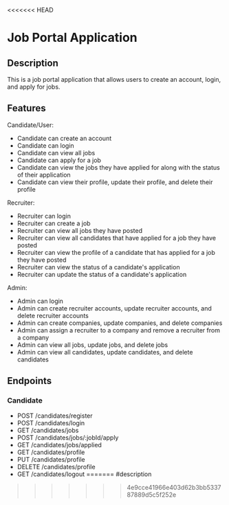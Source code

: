 <<<<<<< HEAD
# Job Portal Application

## Description

This is a job portal application that allows users to create an account, login, and apply for jobs.

## Features

Candidate/User:

- Candidate can create an account
- Candidate can login
- Candidate can view all jobs
- Candidate can apply for a job
- Candidate can view the jobs they have applied for along with the status of their application
- Candidate can view their profile, update their profile, and delete their profile

Recruiter:

- Recruiter can login
- Recruiter can create a job
- Recruiter can view all jobs they have posted
- Recruiter can view all candidates that have applied for a job they have posted
- Recruiter can view the profile of a candidate that has applied for a job they have posted
- Recruiter can view the status of a candidate's application
- Recruiter can update the status of a candidate's application

Admin:

- Admin can login
- Admin can create recruiter accounts, update recruiter accounts, and delete recruiter accounts
- Admin can create companies, update companies, and delete companies
- Admin can assign a recruiter to a company and remove a recruiter from a company
- Admin can view all jobs, update jobs, and delete jobs
- Admin can view all candidates, update candidates, and delete candidates

## Endpoints

### Candidate

- POST /candidates/register
- POST /candidates/login
- GET /candidates/jobs
- POST /candidates/jobs/:jobId/apply
- GET /candidates/jobs/applied
- GET /candidates/profile
- PUT /candidates/profile
- DELETE /candidates/profile
- GET /candidates/logout
=======
#description
>>>>>>> 4e9cce41966e403d62b3bb533787889d5c5f252e
